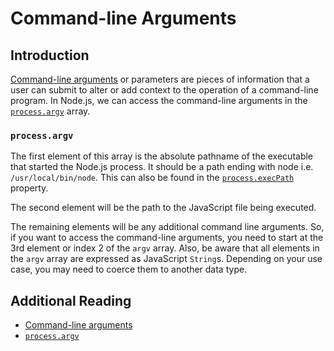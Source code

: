# Command-line Arguments

## Introduction

[Command-line arguments][args] or parameters are pieces of information that a
user can submit to alter or add context to the operation of a command-line program.
In Node.js, we can access the command-line arguments in the
[`process.argv`][argv] array.

### `process.argv`

The first element of this array is the absolute pathname of the executable that
started the Node.js process. It should be a path ending with node i.e.
`/usr/local/bin/node`. This can also be found in the
[`process.execPath`][execpath] property.

The second element will be the path to the JavaScript file being executed.

The remaining elements will be any additional command line arguments. So, if you
want to access the command-line arguments, you need to start at the 3rd element
or index 2 of the `argv` array. Also, be aware that all elements in the `argv`
array are expressed as JavaScript `String`s. Depending on your use case, you may
need to coerce them to another data type.

## Additional Reading

-   [Command-line arguments][args]
-   [`process.argv`][argv]

[args]: https://en.wikipedia.org/wiki/Command-line_interface#Arguments
[argv]: https://nodejs.org/docs/latest/api/process.html#process_process_argv
[array_dest]: https://developer.mozilla.org/en-US/docs/Web/JavaScript/Reference/Operators/Destructuring_assignment#Array_destructuring
[execpath]: https://nodejs.org/docs/latest/api/process.html#process_process_execpath
[filter]: https://developer.mozilla.org/en-US/docs/Web/JavaScript/Reference/Global_Objects/Array/filter
[floats]: https://en.wikipedia.org/wiki/Floating_point
[map]: https://developer.mozilla.org/en-US/docs/Web/JavaScript/Reference/Global_Objects/Array/map
[reduce]: https://developer.mozilla.org/en-US/docs/Web/JavaScript/Reference/Global_Objects/Array/Reduce
[sum]: https://en.wikipedia.org/wiki/Summation
